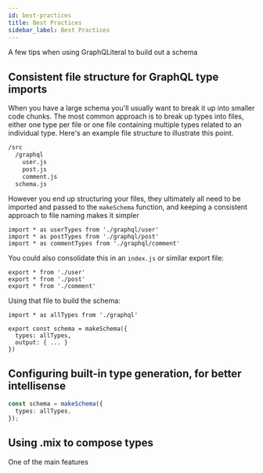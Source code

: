 ```yaml
---
id: best-practices
title: Best Practices
sidebar_label: Best Practices
---
```


A few tips when using GraphQLiteral to build out a schema

## Consistent file structure for GraphQL type imports

When you have a large schema you'll usually want to break it up into smaller
code chunks. The most common approach is to break up types into files, either one type per file or one file containing multiple types related to an individual type. Here's an example file structure to illustrate this point.

```sh
/src
  /graphql
    user.js
    post.js
    comment.js
  schema.js
```

However you end up structuring your files, they ultimately all need to be imported and passed to the `makeSchema` function, and keeping a consistent approach to file naming makes it simpler

```
import * as userTypes from './graphql/user'
import * as postTypes from './graphql/post'
import * as commentTypes from './graphql/comment'
```

You could also consolidate this in an `index.js` or similar export file:

```
export * from './user'
export * from './post'
export * from './comment'
```

Using that file to build the schema:

```
import * as allTypes from './graphql'

export const schema = makeSchema({
  types: allTypes,
  output: { ... }
})
```

## Configuring built-in type generation, for better intellisense

```ts
const schema = makeSchema({
  types: allTypes,
});
```

## Using .mix to compose types

One of the main features
